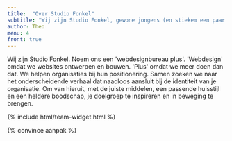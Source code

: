 ```yaml
---
title:  "Over Studio Fonkel"
subtitle: "Wij zijn Studio Fonkel, gewone jongens (en stiekem een paar meiden) die mooie dingen maken."
author: Theo
menu: 4
front: true
---
```


Wij zijn Studio Fonkel. Noem ons een 'webdesignbureau plus'. 'Webdesign' omdat we websites ontwerpen en bouwen. 'Plus' omdat we meer doen dan dat. We helpen organisaties bij hun positionering. Samen zoeken we naar het onderscheidende verhaal dat naadloos aansluit bij de identiteit van je organisatie. Om van hieruit, met de juiste middelen, een passende huisstijl en een heldere boodschap, je doelgroep te inspireren en in beweging te brengen.

{% include html/team-widget.html %}

{% convince aanpak %}
